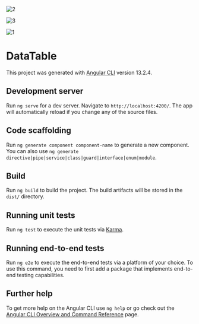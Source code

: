 
![2](https://user-images.githubusercontent.com/88138560/155287993-9a5e6feb-869c-4cd9-b198-be32c3a1b5c9.png)

![3](https://user-images.githubusercontent.com/88138560/155288014-6c0b7f5b-899d-4598-94ba-4d660f10dc82.png)

![1](https://user-images.githubusercontent.com/88138560/155288018-8f6bbafd-db9b-4f6d-9061-73ca008a582e.png)



# DataTable

This project was generated with [Angular CLI](https://github.com/angular/angular-cli) version 13.2.4.

## Development server

Run `ng serve` for a dev server. Navigate to `http://localhost:4200/`. The app will automatically reload if you change any of the source files.

## Code scaffolding

Run `ng generate component component-name` to generate a new component. You can also use `ng generate directive|pipe|service|class|guard|interface|enum|module`.

## Build

Run `ng build` to build the project. The build artifacts will be stored in the `dist/` directory.

## Running unit tests

Run `ng test` to execute the unit tests via [Karma](https://karma-runner.github.io).

## Running end-to-end tests

Run `ng e2e` to execute the end-to-end tests via a platform of your choice. To use this command, you need to first add a package that implements end-to-end testing capabilities.

## Further help

To get more help on the Angular CLI use `ng help` or go check out the [Angular CLI Overview and Command Reference](https://angular.io/cli) page.
